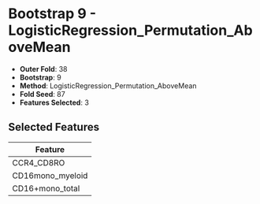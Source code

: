 # Bootstrap 9 - LogisticRegression_Permutation_AboveMean

- **Outer Fold**: 38
- **Bootstrap**: 9
- **Method**: LogisticRegression_Permutation_AboveMean
- **Fold Seed**: 87
- **Features Selected**: 3

## Selected Features

| Feature |
|---------|
| CCR4_CD8RO |
| CD16mono_myeloid |
| CD16+mono_total |
